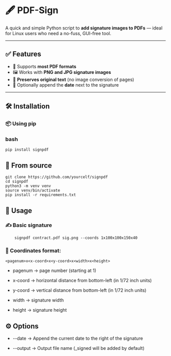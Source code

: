# 🖋️ PDF-Sign

A quick and simple Python script to **add signature images to PDFs** — ideal for Linux users who need a no-fuss, GUI-free tool.

---

## ✅ Features

- 🧩 Supports **most PDF formats**
- 🖼️ Works with **PNG and JPG signature images**
- 📄 **Preserves original text** (no image conversion of pages)
- 📅 Optionally append the **date** next to the signature

---

## 🛠️ Installation

### 📦 Using pip

### bash
    pip install signpdf


## 🧪 From source
    git clone https://github.com/yourcelf/signpdf
    cd signpdf
    python3 -m venv venv
    source venv/bin/activate
    pip install -r requirements.txt

## 📝 Usage

### ✍️ Basic signature

        signpdf contract.pdf sig.png --coords 1x100x100x150x40

### 🧭 Coordinates format:

    <pagenum>x<x-coord>x<y-coord>x<width>x<height>

- pagenum → page number (starting at 1)

- x-coord → horizontal distance from bottom-left (in 1/72 inch units)

- y-coord → vertical distance from bottom-left (in 1/72 inch units)

- width → signature width

- height → signature height

## ⚙️ Options

- --date → Append the current date to the right of the signature

- --output → Output file name (_signed will be added by default)
